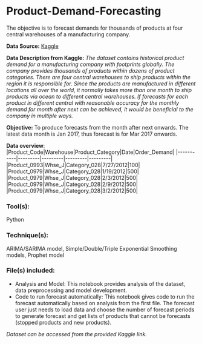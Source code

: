 # Product-Demand-Forecasting
The objective is to forecast demands for thousands of products at four central warehouses of a manufacturing company.

**Data Source:** [Kaggle](https://www.kaggle.com/felixzhao/productdemandforecasting)

**Data Description from Kaggle:** *The dataset contains historical product demand for a manufacturing company with footprints globally. The company provides thousands of products within dozens of product categories. There are four central warehouses to ship products within the region it is responsible for. Since the products are manufactured in different locations all over the world, it normally takes more than one month to ship products via ocean to different central warehouses. If forecasts for each product in different central with reasonable accuracy for the monthly demand for month after next can be achieved, it would be beneficial to the company in multiple ways.*

**Objective:** To produce forecasts from the month after next onwards. The latest data month is Jan 2017, thus forecast is for Mar 2017 onwards.

**Data overview**:
|Product_Code|Warehouse|Product_Category|Date|Order_Demand|
|-----------|---------|---------|---------|---------|
|Product_0993|Whse_J|Category_028|7/27/2012|100|
|Product_0979|Whse_J|Category_028|1/19/2012|500|
|Product_0979|Whse_J|Category_028|2/3/2012|500|
|Product_0979|Whse_J|Category_028|2/9/2012|500|
|Product_0979|Whse_J|Category_028|3/2/2012|500|

### Tool(s): 
Python

### Technique(s): 
ARIMA/SARIMA model, Simple/Double/Triple Exponential Smoothing models, Prophet model

### File(s) included: 
- Analysis and Model: This notebook provides analysis of the dataset, data preprocessing and model development.
- Code to run forecast automatically: This notebook gives code to run the forecast automatically based on analysis from the first file. The forecast user just needs to load data and choose the number of forecast periods to generate forecast and get lists of products that cannot be forecasts (stopped products and new products).

*Dataset can be accessed from the provided Kaggle link.*
